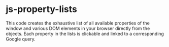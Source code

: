 # js-property-lists
This code creates the exhaustive list of all available properties of the window and various DOM elements in your browser directly from the objects. Each property in the lists is clickable and linked to a corresponding Google query.

